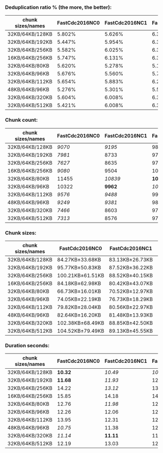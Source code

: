 ### Deduplication ratio % (the more, the better):

| chunk sizes/names | FastCdc2016NC0 | FastCdc2016NC1 | FastCdc2016 | FastCdc2016NC3 | FastCdc2020NC0 | FastCdc2020NC1 | FastCdc2020 | FastCdc2020NC3 | RonomonNC0 | Ronomon | RonomonNC2 | RonomonNC3 | Ronomon64 | Ronomon64NC2 | Ronomon64NC3 |
|-------------------|----------------|----------------|-------------|----------------|----------------|----------------|-------------|----------------|------------|---------|------------|------------|-----------|--------------|--------------|
| 32KB/64KB/128KB   | 5.802%         | 5.626%         | 6.329%      | 5.600%         | 6.227%         | 6.460%         | 6.589%      | 5.704%         | 6.007%     | 6.862%  | *7.405%*   | **7.438%** | 6.682%    | 7.309%       | *7.347%*     |
| 32KB/64KB/192KB   | 5.447%         | 5.954%         | 6.352%      | 5.583%         | 5.892%         | 6.171%         | 6.447%      | 5.646%         | 6.006%     | 6.949%  | *7.380%*   | **7.393%** | 6.694%    | *7.316%*     | 7.260%       |
| 32KB/64KB/256KB   | 5.582%         | 6.025%         | 6.384%      | 5.583%         | 5.662%         | 6.075%         | 6.417%      | 5.583%         | 5.940%     | 6.880%  | *7.387%*   | **7.393%** | 6.678%    | *7.318%*     | 7.296%       |
| 16KB/64KB/256KB   | 5.747%         | 6.131%         | 6.383%      | 5.780%         | 5.777%         | 6.189%         | 6.416%      | 5.782%         | 6.128%     | 6.841%  | **7.201%** | *7.102%*   | 6.737%    | *7.092%*     | 6.935%       |
| 32KB/64KB/80KB    | 5.620%         | 5.278%         | 5.137%      | 5.307%         | 6.704%         | 6.177%         | 6.248%      | 5.200%         | 5.961%     | 6.894%  | *7.424%*   | **7.460%** | 6.601%    | 7.236%       | *7.432%*     |
| 32KB/64KB/96KB    | 5.676%         | 5.560%         | 5.731%      | 5.685%         | 6.537%         | 6.492%         | 6.230%      | 5.591%         | 6.069%     | 6.916%  | 7.320%     | **7.534%** | 6.769%    | *7.375%*     | *7.370%*     |
| 32KB/64KB/112KB   | 5.654%         | 5.883%         | 6.235%      | 5.517%         | 6.318%         | 6.453%         | 6.469%      | 5.677%         | 5.927%     | 6.855%  | *7.441%*   | **7.486%** | 6.793%    | 7.307%       | *7.336%*     |
| 48KB/64KB/96KB    | 5.276%         | 5.301%         | 5.538%      | 5.205%         | 6.483%         | 6.141%         | 6.043%      | 5.129%         | 5.364%     | 6.285%  | *6.569%*   | **6.685%** | 6.128%    | *6.517%*     | 6.322%       |
| 32KB/64KB/320KB   | 5.604%         | 6.008%         | 6.384%      | 5.583%         | 5.528%         | 6.008%         | 6.384%      | 5.583%         | 5.839%     | 6.925%  | *7.387%*   | **7.393%** | 6.694%    | *7.323%*     | 7.296%       |
| 32KB/64KB/512KB   | 5.421%         | 6.008%         | 6.384%      | 5.583%         | 5.445%         | 6.011%         | 6.384%      | 5.586%         | 5.895%     | 6.931%  | *7.387%*   | **7.393%** | 6.694%    | *7.323%*     | 7.296%       |

### Chunk count:

| chunk sizes/names | FastCdc2016NC0 | FastCdc2016NC1 | FastCdc2016 | FastCdc2016NC3 | FastCdc2020NC0 | FastCdc2020NC1 | FastCdc2020 | FastCdc2020NC3 | RonomonNC0 | Ronomon | RonomonNC2 | RonomonNC3 | Ronomon64 | Ronomon64NC2 | Ronomon64NC3 |
|-------------------|----------------|----------------|-------------|----------------|----------------|----------------|-------------|----------------|------------|---------|------------|------------|-----------|--------------|--------------|
| 32KB/64KB/128KB   | *9070*         | *9195*         | 9879        | 10682          | 10827          | 10227          | 10190       | 10753          | **8880**   | 11638   | 15033      | 18269      | 11724     | 15364        | 18670        |
| 32KB/64KB/192KB   | *7981*         | 8733           | 9788        | 10660          | *8609*         | 8971           | 9844        | 10679          | **7805**   | 11208   | 14939      | 18239      | 11341     | 15307        | 18653        |
| 32KB/64KB/256KB   | *7627*         | 8635           | 9763        | 10651          | *7872*         | 8717           | 9789        | 10663          | **7395**   | 11091   | 14910      | 18226      | 11242     | 15285        | 18644        |
| 16KB/64KB/256KB   | *9080*         | 9504           | 10236       | 10922          | *9278*         | 9590           | 10264       | 10936          | **8808**   | 11057   | 13554      | 15630      | 11220     | 13773        | 15853        |
| 32KB/64KB/80KB    | 11455          | *10839*        | **10746**   | *10959*        | 16347          | 15172          | 13502       | 12129          | 11365      | 13121   | 15561      | 18397      | 13153     | 15795        | 18736        |
| 32KB/64KB/96KB    | 10322          | **9962**       | *10181*     | 10761          | 13744          | 12432          | 11348       | 11069          | *10233*    | 12392   | 15268      | 18321      | 12439     | 15545        | 18701        |
| 32KB/64KB/112KB   | *9576*         | *9488*         | 9972        | 10705          | 12011          | 11029          | 10534       | 10824          | **9440**   | 11923   | 15120      | 18291      | 11997     | 15413        | 18676        |
| 48KB/64KB/96KB    | *9249*         | *9381*         | 9882        | 10585          | 13220          | 11964          | 11075       | 10890          | **9184**   | 10265   | 11723      | 13304      | 10340     | 11864        | 13445        |
| 32KB/64KB/320KB   | *7466*         | 8603           | 9752        | 10650          | *7585*         | 8642           | 9770        | 10659          | **7217**   | 11060   | 14895      | 18220      | 11217     | 15283        | 18642        |
| 32KB/64KB/512KB   | *7313*         | 8576           | 9743        | 10645          | *7337*         | 8588           | 9752        | 10652          | **7062**   | 11036   | 14885      | 18215      | 11202     | 15279        | 18639        |

### Chunk sizes:

| chunk sizes/names | FastCdc2016NC0   | FastCdc2016NC1  | FastCdc2016     | FastCdc2016NC3  | FastCdc2020NC0   | FastCdc2020NC1  | FastCdc2020     | FastCdc2020NC3  | RonomonNC0       | Ronomon         | RonomonNC2      | RonomonNC3      | Ronomon64       | Ronomon64NC2    | Ronomon64NC3    |
|-------------------|------------------|-----------------|-----------------|-----------------|------------------|-----------------|-----------------|-----------------|------------------|-----------------|-----------------|-----------------|-----------------|-----------------|-----------------|
| 32KB/64KB/128KB   | 84.27KB±33.68KB  | 83.13KB±26.73KB | 77.37KB±18.76KB | 71.55KB±11.82KB | 70.60KB±21.55KB  | 74.74KB±20.78KB | 75.01KB±16.27KB | 71.08KB±10.92KB | 86.07KB±33.75KB  | 65.68KB±28.57KB | 50.84KB±19.24KB | 41.84KB±11.52KB | 65.19KB±28.18KB | 49.75KB±17.81KB | 40.94KB±9.93KB  |
| 32KB/64KB/192KB   | 95.77KB±50.83KB  | 87.52KB±36.22KB | 78.09KB±22.08KB | 71.70KB±13.15KB | 88.78KB±38.06KB  | 85.20KB±31.18KB | 77.64KB±20.23KB | 71.57KB±12.28KB | 97.93KB±51.13KB  | 68.20KB±35.55KB | 51.16KB±21.40KB | 41.91KB±12.75KB | 67.40KB±34.56KB | 49.93KB±19.16KB | 40.98KB±10.78KB |
| 32KB/64KB/256KB   | 100.21KB±61.51KB | 88.52KB±40.15KB | 78.29KB±23.59KB | 71.76KB±13.94KB | 97.10KB±51.36KB  | 87.68KB±36.72KB | 78.08KB±22.06KB | 71.68KB±13.18KB | 103.36KB±62.93KB | 68.91KB±39.00KB | 51.26KB±22.67KB | 41.94KB±13.54KB | 67.99KB±37.37KB | 50.01KB±19.95KB | 41.00KB±11.28KB |
| 16KB/64KB/256KB   | 84.18KB±62.98KB  | 80.42KB±43.07KB | 74.67KB±26.19KB | 69.98KB±16.20KB | 82.38KB±54.46KB  | 79.70KB±40.01KB | 74.47KB±24.85KB | 69.89KB±15.57KB | 86.78KB±64.41KB  | 69.13KB±40.23KB | 56.39KB±23.85KB | 48.90KB±14.52KB | 68.12KB±38.83KB | 55.50KB±21.14KB | 48.21KB±12.18KB |
| 32KB/64KB/80KB    | 66.73KB±16.01KB  | 70.52KB±12.97KB | 71.13KB±10.32KB | 69.75KB±7.89KB  | 46.76KB±11.10KB  | 50.38KB±13.86KB | 56.61KB±14.78KB | 63.02KB±12.18KB | 67.25KB±15.92KB  | 58.25KB±16.73KB | 49.12KB±14.35KB | 41.55KB±9.72KB  | 58.11KB±16.75KB | 48.39KB±13.80KB | 40.80KB±8.81KB  |
| 32KB/64KB/96KB    | 74.05KB±22.19KB  | 76.73KB±18.29KB | 75.07KB±14.12KB | 71.03KB±10.15KB | 55.61KB±14.03KB  | 61.48KB±15.87KB | 67.35KB±13.93KB | 69.05KB±9.91KB  | 74.69KB±22.18KB  | 61.68KB±21.60KB | 50.06KB±16.68KB | 41.72KB±10.49KB | 61.45KB±21.40KB | 49.17KB±15.80KB | 40.87KB±9.35KB  |
| 32KB/64KB/112KB   | 79.82KB±28.04KB  | 80.56KB±22.97KB | 76.65KB±16.97KB | 71.40KB±11.23KB | 63.64KB±17.63KB  | 69.30KB±18.16KB | 72.56KB±14.84KB | 70.61KB±10.41KB | 80.97KB±28.34KB  | 64.11KB±25.55KB | 50.55KB±18.21KB | 41.79KB±11.08KB | 63.71KB±25.16KB | 49.59KB±17.08KB | 40.93KB±9.74KB  |
| 48KB/64KB/96KB    | 82.64KB±16.20KB  | 81.48KB±13.93KB | 77.35KB±11.68KB | 72.21KB±8.62KB  | 57.82KB±13.66KB  | 63.89KB±14.96KB | 69.01KB±12.68KB | 70.19KB±8.59KB  | 83.22KB±15.93KB  | 74.46KB±16.92KB | 65.20KB±14.44KB | 57.45KB±9.78KB  | 73.92KB±16.81KB | 64.42KB±13.78KB | 56.85KB±8.97KB  |
| 32KB/64KB/320KB   | 102.38KB±68.49KB | 88.85KB±42.50KB | 78.38KB±24.78KB | 71.77KB±14.45KB | 100.77KB±60.37KB | 88.44KB±39.83KB | 78.23KB±23.28KB | 71.71KB±13.50KB | 105.91KB±70.50KB | 69.11KB±40.58KB | 51.31KB±23.49KB | 41.95KB±14.16KB | 68.14KB±38.53KB | 50.01KB±20.25KB | 41.00KB±11.58KB |
| 32KB/64KB/512KB   | 104.52KB±79.49KB | 89.13KB±45.55KB | 78.45KB±26.71KB | 71.80KB±15.70KB | 104.18KB±75.32KB | 89.00KB±44.12KB | 78.38KB±25.29KB | 71.76KB±14.91KB | 108.23KB±80.53KB | 69.26KB±42.96KB | 51.35KB±24.78KB | 41.96KB±14.79KB | 68.23KB±39.91KB | 50.03KB±20.75KB | 41.01KB±12.28KB |

### Duration seconds:

| chunk sizes/names | FastCdc2016NC0 | FastCdc2016NC1 | FastCdc2016 | FastCdc2016NC3 | FastCdc2020NC0 | FastCdc2020NC1 | FastCdc2020 | FastCdc2020NC3 | RonomonNC0 | Ronomon | RonomonNC2 | RonomonNC3 | Ronomon64 | Ronomon64NC2 | Ronomon64NC3 |
|-------------------|----------------|----------------|-------------|----------------|----------------|----------------|-------------|----------------|------------|---------|------------|------------|-----------|--------------|--------------|
| 32KB/64KB/128KB   | **10.32**      | *10.49*        | *10.64*     | 10.65          | 11.88          | 12.46          | 13.17       | 12.09          | 12.10      | 12.28   | 12.10      | 12.07      | 11.91     | 11.62        | 12.74        |
| 32KB/64KB/192KB   | **11.68**      | *11.93*        | 12.03       | 12.51          | 12.19          | *11.80*        | 11.95       | 12.20          | 12.88      | 13.22   | 12.88      | 12.47      | 12.29     | 13.28        | 13.93        |
| 32KB/64KB/256KB   | 14.22          | *13.12*        | 13.82       | 13.32          | 13.13          | *12.89*        | **12.80**   | 13.39          | 13.40      | 14.42   | 13.51      | 13.89      | 14.79     | 14.99        | 14.14        |
| 16KB/64KB/256KB   | 15.85          | 14.18          | 14.39       | **12.53**      | *12.80*        | *12.90*        | 13.19       | 12.94          | 13.93      | 13.51   | 13.96      | 13.92      | 13.51     | 14.01        | 13.93        |
| 32KB/64KB/80KB    | 12.76          | *11.98*        | 12.54       | 14.06          | 13.49          | 15.30          | 13.38       | 12.88          | 12.92      | 12.88   | 12.82      | 12.46      | *11.76*   | **11.55**    | 12.65        |
| 32KB/64KB/96KB    | 12.26          | 12.06          | 12.27       | 12.07          | 12.07          | *11.46*        | **11.04**   | 12.13          | 11.66      | 11.55   | *11.54*    | 11.92      | 12.14     | 12.62        | 11.88        |
| 32KB/64KB/112KB   | 13.95          | 12.31          | 12.44       | 12.24          | 11.89          | *11.55*        | *11.36*     | **11.27**      | 12.08      | 12.64   | 13.14      | 12.43      | 12.85     | 12.93        | 12.14        |
| 48KB/64KB/96KB    | *10.75*        | 11.38          | 12.24       | *10.56*        | 11.65          | 13.10          | 12.19       | 12.45          | 11.88      | 11.42   | 11.87      | 11.92      | 11.88     | 11.82        | **10.44**    |
| 32KB/64KB/320KB   | *11.14*        | **11.11**      | 11.56       | 13.03          | 11.69          | 12.52          | 12.61       | *11.30*        | 12.44      | 12.53   | 12.24      | 12.37      | 12.02     | 12.71        | 13.64        |
| 32KB/64KB/512KB   | 12.19          | 13.03          | 12.75       | 12.39          | 12.07          | 12.16          | 11.58       | 12.92          | 12.34      | 11.86   | 10.62      | 10.51      | *9.30*    | **8.87**     | *9.12*       |
